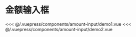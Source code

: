 # 金额输入框

<common-democode title="基本用法">
  <amount-input-demo1></amount-input-demo1>
  <highlight-code slot="codeText" lang="vue">
<<< @/.vuepress/components/amount-input/demo1.vue
  </highlight-code>
</common-democode>

<common-democode title="最大值">
  <amount-input-demo2></amount-input-demo2>
  <highlight-code slot="codeText" lang="vue">
<<< @/.vuepress/components/amount-input/demo2.vue
  </highlight-code>
</common-democode>

<amount-input-attr-desc></amount-input-attr-desc>
